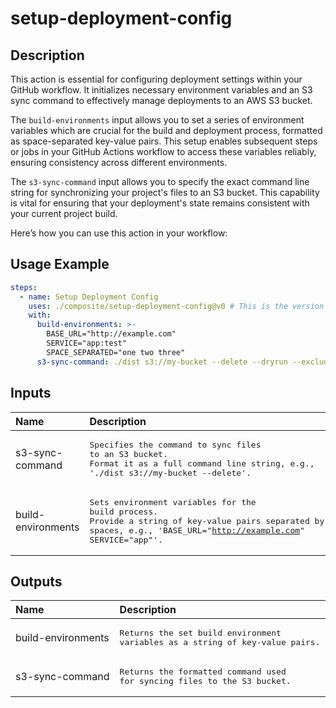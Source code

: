 # setup-deployment-config

<!-- actdocs start -->

## Description

This action is essential for configuring deployment settings within your GitHub workflow.
It initializes necessary environment variables and an S3 sync command to effectively manage deployments to an AWS S3 bucket.

The `build-environments` input allows you to set a series of environment variables which are crucial for the build and deployment process, formatted as space-separated key-value pairs.
This setup enables subsequent steps or jobs in your GitHub Actions workflow to access these variables reliably, ensuring consistency across different environments.

The `s3-sync-command` input allows you to specify the exact command line string for synchronizing your project's files to an S3 bucket.
This capability is vital for ensuring that your deployment's state remains consistent with your current project build.

Here’s how you can use this action in your workflow:

## Usage Example

```yaml
steps:
  - name: Setup Deployment Config
    uses: ./composite/setup-deployment-config@v0 # This is the version of the action
    with:
      build-environments: >-
        BASE_URL="http://example.com"
        SERVICE="app:test"
        SPACE_SEPARATED="one two three"
      s3-sync-command: ./dist s3://my-bucket --delete --dryrun --exclude "*.log" --exclude "test/*"
```

## Inputs

| Name | Description | Default | Required |
| :--- | :---------- | :------ | :------: |
| s3-sync-command | <pre>Specifies the command to sync files to an S3 bucket.<br>Format it as a full command line string, e.g., './dist s3://my-bucket --delete'.</pre> | n/a | yes |
| build-environments | <pre>Sets environment variables for the build process.<br>Provide a string of key-value pairs separated by spaces, e.g., 'BASE_URL="http://example.com" SERVICE="app"'.</pre> | `` | no |

## Outputs

| Name | Description |
| :--- | :---------- |
| build-environments | <pre>Returns the set build environment variables as a string of key-value pairs.</pre> |
| s3-sync-command | <pre>Returns the formatted command used for syncing files to the S3 bucket.</pre> |

<!-- actdocs end -->


